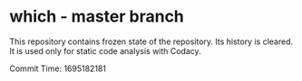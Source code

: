 # which - master branch

This repository contains frozen state of the repository.
Its history is cleared. It is used only for static code
analysis with Codacy.

Commit Time: 1695182181